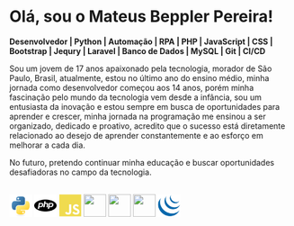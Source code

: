 # Olá, sou o Mateus Beppler Pereira!
**Desenvolvedor | Python | Automação | RPA | PHP | JavaScript | CSS | Bootstrap | Jequry | Laravel | Banco de Dados | MySQL | Git | CI/CD**

Sou um jovem de 17 anos apaixonado pela tecnologia, morador de São Paulo, Brasil, atualmente, estou no último ano do ensino médio, minha jornada como desenvolvedor começou aos 14 anos, porém minha fascinação pelo mundo da tecnologia vem desde a infância, sou um entusiasta da inovação e estou sempre em busca de oportunidades para aprender e crescer, minha jornada na programação me ensinou a ser organizado, dedicado e proativo, acredito que o sucesso está diretamente relacionado ao desejo de aprender constantemente e ao esforço em melhorar a cada dia.

No futuro, pretendo continuar minha educação e buscar oportunidades desafiadoras no campo da tecnologia.


<div style="display:inline_block;"><br>
<img loading="lazy" align="center" src="https://raw.githubusercontent.com/devicons/devicon/master/icons/python/python-original.svg" height="40" width="40"/>
      <img align="center" loading="lazy" src="https://raw.githubusercontent.com/devicons/devicon/2ae2a900d2f041da66e950e4d48052658d850630/icons/php/php-plain.svg" height="40" width="40"/>
    <img loading="lazy" align="center" src="https://raw.githubusercontent.com/devicons/devicon/master/icons/javascript/javascript-plain.svg" height="40" width="40"/>
    <img  loading="lazy"align="center" src="https://cdn.jsdelivr.net/gh/devicons/devicon/icons/html5/html5-plain.svg" height="40" width="40"/>
    <img  loading="lazy" align="center" src="https://cdn.jsdelivr.net/gh/devicons/devicon/icons/css3/css3-plain.svg" height="40" width="40"/>
    <img  loading="lazy" align="center" src="https://cdn.jsdelivr.net/gh/devicons/devicon/icons/bootstrap/bootstrap-original.svg" height="40" width="40"/>
    <img  loading="lazy" align="center" src="https://raw.githubusercontent.com/devicons/devicon/master/icons/jquery/jquery-original.svg" height="40" width="40"/>
</div>





  <!--
**mateusbepplerpereira/mateusbepplerpereira** is a ✨ _special_ ✨ repository because its `README.md` (this file) appears on your GitHub profile.

Here are some ideas to get you started:

- 🔭 I’m currently working on ...
- 🌱 I’m currently learning ...
- 👯 I’m looking to collaborate on ...
- 🤔 I’m looking for help with ...
- 💬 Ask me about ...
- 📫 How to reach me: ...
- 😄 Pronouns: ...
- ⚡ Fun fact: ...
-->
